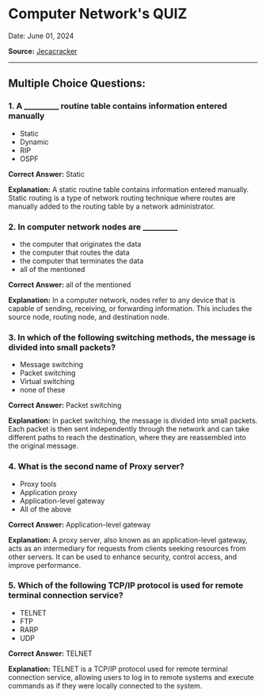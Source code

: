 # Computer Network's QUIZ

Date: June 01, 2024

**Source:** [Jecacracker](https://jecacracker.in/Daily_Quiz/)

---

## Multiple Choice Questions:

### 1. A _________ routine table contains information entered manually
- Static
- Dynamic
- RIP
- OSPF

**Correct Answer:** Static

**Explanation:** A static routine table contains information entered manually. Static routing is a type of network routing technique where routes are manually added to the routing table by a network administrator.

### 2. In computer network nodes are _________
- the computer that originates the data
- the computer that routes the data
- the computer that terminates the data
- all of the mentioned

**Correct Answer:** all of the mentioned

**Explanation:** In a computer network, nodes refer to any device that is capable of sending, receiving, or forwarding information. This includes the source node, routing node, and destination node.

### 3. In which of the following switching methods, the message is divided into small packets?
- Message switching
- Packet switching
- Virtual switching
- none of these

**Correct Answer:** Packet switching

**Explanation:** In packet switching, the message is divided into small packets. Each packet is then sent independently through the network and can take different paths to reach the destination, where they are reassembled into the original message.

### 4. What is the second name of Proxy server?
- Proxy tools
- Application proxy
- Application-level gateway
- All of the above

**Correct Answer:** Application-level gateway

**Explanation:** A proxy server, also known as an application-level gateway, acts as an intermediary for requests from clients seeking resources from other servers. It can be used to enhance security, control access, and improve performance.

### 5. Which of the following TCP/IP protocol is used for remote terminal connection service?
- TELNET
- FTP
- RARP
- UDP

**Correct Answer:** TELNET

**Explanation:** TELNET is a TCP/IP protocol used for remote terminal connection service, allowing users to log in to remote systems and execute commands as if they were locally connected to the system.
